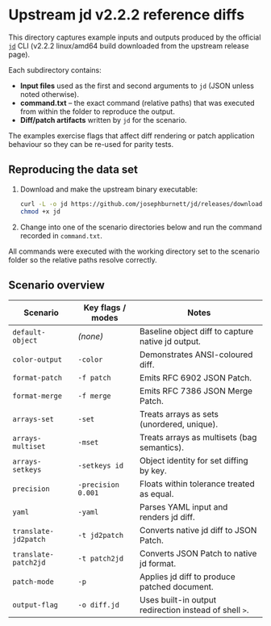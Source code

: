 # Upstream jd v2.2.2 reference diffs

This directory captures example inputs and outputs produced by the official [`jd`](https://github.com/josephburnett/jd) CLI (v2.2.2 linux/amd64 build downloaded from the upstream release page).

Each subdirectory contains:

- **Input files** used as the first and second arguments to `jd` (JSON unless noted otherwise).
- **command.txt** – the exact command (relative paths) that was executed from within the folder to reproduce the output.
- **Diff/patch artifacts** written by `jd` for the scenario.

The examples exercise flags that affect diff rendering or patch application behaviour so they can be re-used for parity tests.

## Reproducing the data set

1. Download and make the upstream binary executable:
   ```bash
   curl -L -o jd https://github.com/josephburnett/jd/releases/download/v2.2.2/jd-amd64-linux
   chmod +x jd
   ```
2. Change into one of the scenario directories below and run the command recorded in `command.txt`.

All commands were executed with the working directory set to the scenario folder so the relative paths resolve correctly.

## Scenario overview

| Scenario | Key flags / modes | Notes |
| --- | --- | --- |
| `default-object` | *(none)* | Baseline object diff to capture native jd output. |
| `color-output` | `-color` | Demonstrates ANSI-coloured diff. |
| `format-patch` | `-f patch` | Emits RFC 6902 JSON Patch. |
| `format-merge` | `-f merge` | Emits RFC 7386 JSON Merge Patch. |
| `arrays-set` | `-set` | Treats arrays as sets (unordered, unique). |
| `arrays-multiset` | `-mset` | Treats arrays as multisets (bag semantics). |
| `arrays-setkeys` | `-setkeys id` | Object identity for set diffing by key. |
| `precision` | `-precision 0.001` | Floats within tolerance treated as equal. |
| `yaml` | `-yaml` | Parses YAML input and renders jd diff. |
| `translate-jd2patch` | `-t jd2patch` | Converts native jd diff to JSON Patch. |
| `translate-patch2jd` | `-t patch2jd` | Converts JSON Patch to native jd format. |
| `patch-mode` | `-p` | Applies jd diff to produce patched document. |
| `output-flag` | `-o diff.jd` | Uses built-in output redirection instead of shell `>`.

